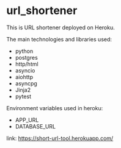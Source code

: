 # url_shortener
This is URL shortener deployed on Heroku.

The main technologies and libraries used:
- python
- postgres
- http/html
- asyncio
- aiohttp
- asyncpg
- Jinja2
- pytest

Environment variables used in heroku:
- APP_URL
- DATABASE_URL
  
link: https://short-url-tool.herokuapp.com/
